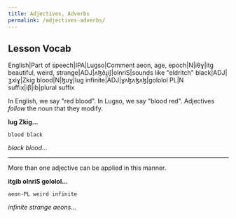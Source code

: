 ```yaml
---
title: Adjectives, Adverbs
permalink: /adjectives-adverbs/
---
```


## Lesson Vocab

English|Part of speech|IPA|Lugso|Comment
aeon, age, epoch|N|iθɣ|itg
beautiful, weird, strange|ADJ|ʌɮðɻiʃ|olnriS|sounds like "eldritch"
black|ADJ|ʒxiɣ|Zkig
blood|N|ɮuɣ|lug
infinite|ADJ|ɣʌɮʌɮʌɮ|gololol
PL|N suffix|iβ|ib|plural suffix

In English, we say "red blood". In Lugso, we say "blood red". Adjectives _follow_ the noun that they modify.

**lug Zkig...**

`blood black`

_black blood..._

---

More than one adjective can be applied in this manner.

**itgib olnriS gololol...**

`aeon-PL weird infinite`

_infinite strange aeons..._
